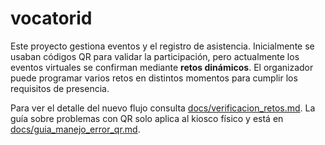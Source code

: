 # vocatorid

Este proyecto gestiona eventos y el registro de asistencia.
Inicialmente se usaban códigos QR para validar la participación,
pero actualmente los eventos virtuales se confirman mediante
**retos dinámicos**. El organizador puede programar varios retos
en distintos momentos para cumplir los requisitos de presencia.

Para ver el detalle del nuevo flujo consulta
[docs/verificacion_retos.md](docs/verificacion_retos.md). La guía
sobre problemas con QR solo aplica al kiosco físico y está en
[docs/guia_manejo_error_qr.md](docs/guia_manejo_error_qr.md).
